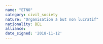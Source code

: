 ```yaml
---
name: "ETNO"
category: civil_society
nature: "Organisation à but non lucratif"
nationality: BEL
alliance: 
date_signed: '2018-11-12'
---
```

    